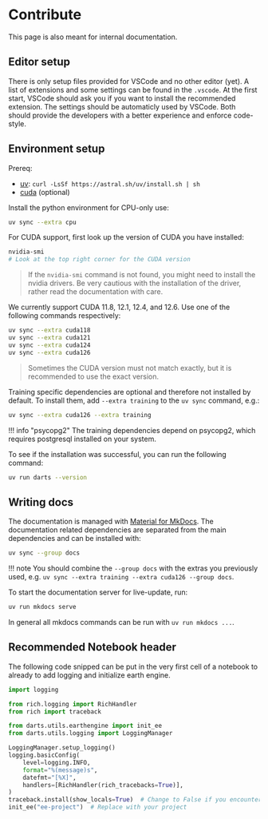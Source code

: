 # Contribute

This page is also meant for internal documentation.

## Editor setup

There is only setup files provided for VSCode and no other editor (yet).
A list of extensions and some settings can be found in the `.vscode`.
At the first start, VSCode should ask you if you want to install the recommended extension.
The settings should be automaticly used by VSCode.
Both should provide the developers with a better experience and enforce code-style.

## Environment setup

Prereq:

- [uv](https://docs.astral.sh/uv/): `curl -LsSf https://astral.sh/uv/install.sh | sh`
- [cuda](https://developer.nvidia.com/cuda-downloads) (optional)

Install the python environment for CPU-only use:

```sh
uv sync --extra cpu
```

For CUDA support, first look up the version of CUDA you have installed:

```sh
nvidia-smi
# Look at the top right corner for the CUDA version
```

> If the `nvidia-smi` command is not found, you might need to install the nvidia drivers.
> Be very cautious with the installation of the driver, rather read the documentation with care.

We currently support CUDA 11.8, 12.1, 12.4, and 12.6. Use one of the following commands respectively:

```sh
uv sync --extra cuda118
uv sync --extra cuda121
uv sync --extra cuda124
uv sync --extra cuda126
```

> Sometimes the CUDA version must not match exactly, but it is recommended to use the exact version.

Training specific dependencies are optional and therefore not installed by default.
To install them, add `--extra training` to the `uv sync` command, e.g.:

```sh
uv sync --extra cuda126 --extra training
```

!!! info "psycopg2"
    The training dependencies depend on psycopg2, which requires postgresql installed on your system.

To see if the installation was successful, you can run the following command:

```sh
uv run darts --version
```

## Writing docs

The documentation is managed with [Material for MkDocs](https://squidfunk.github.io/mkdocs-material/).
The documentation related dependencies are separated from the main dependencies and can be installed with:

```sh
uv sync --group docs
```

!!! note
    You should combine the `--group docs` with the extras you previously used, e.g. `uv sync --extra training --extra cuda126 --group docs`.

To start the documentation server for live-update, run:

```sh
uv run mkdocs serve
```

In general all mkdocs commands can be run with `uv run mkdocs ...`.

## Recommended Notebook header

The following code snipped can be put in the very first cell of a notebook to already to add logging and initialize earth engine.

```python
import logging

from rich.logging import RichHandler
from rich import traceback

from darts.utils.earthengine import init_ee
from darts.utils.logging import LoggingManager

LoggingManager.setup_logging()
logging.basicConfig(
    level=logging.INFO,
    format="%(message)s",
    datefmt="[%X]",
    handlers=[RichHandler(rich_tracebacks=True)],
)
traceback.install(show_locals=True)  # Change to False if you encounter too large tracebacks
init_ee("ee-project")  # Replace with your project
```
